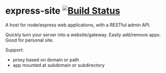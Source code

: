 # express-site [![Build Status](https://travis-ci.org/panlina/express-site.svg)](https://travis-ci.org/panlina/express-site)
A host for node/express web applications, with a RESTful admin API.

Quickly turn your server into a website/gateway. Easily add/remove apps. Good for personal site.

Support:
- proxy based on domain or path
- app mounted at subdomain or subdirectory

